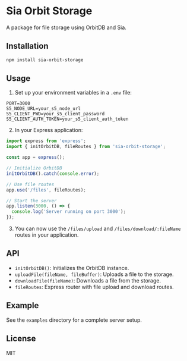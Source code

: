 # Sia Orbit Storage

A package for file storage using OrbitDB and Sia.

## Installation

```bash
npm install sia-orbit-storage
```

## Usage

1. Set up your environment variables in a `.env` file:

```
PORT=3000
S5_NODE_URL=your_s5_node_url
S5_CLIENT_PWD=your_s5_client_password
S5_CLIENT_AUTH_TOKEN=your_s5_client_auth_token
```

2. In your Express application:

```javascript
import express from 'express';
import { initOrbitDB, fileRoutes } from 'sia-orbit-storage';

const app = express();

// Initialize OrbitDB
initOrbitDB().catch(console.error);

// Use file routes
app.use('/files', fileRoutes);

// Start the server
app.listen(3000, () => {
  console.log('Server running on port 3000');
});
```

3. You can now use the `/files/upload` and `/files/download/:fileName` routes in your application.

## API

- `initOrbitDB()`: Initializes the OrbitDB instance.
- `uploadFile(fileName, fileBuffer)`: Uploads a file to the storage.
- `downloadFile(fileName)`: Downloads a file from the storage.
- `fileRoutes`: Express router with file upload and download routes.

## Example

See the `examples` directory for a complete server setup.

## License

MIT